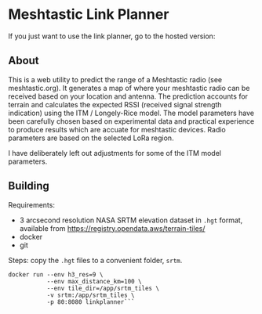 # Meshtastic Link Planner 

If you just want to use the link planner, go to the hosted version: 

## About

This is a web utility to predict the range of a Meshtastic radio (see meshtastic.org). It generates a map of where your meshtastic radio can be received based on your location and antenna. The prediction accounts for terrain and calculates the expected RSSI (received signal strength indication) using the ITM / Longely-Rice model. The model parameters have been carefully chosen based on experimental data and practical experience to produce results which are accuate for meshtastic devices. Radio parameters are based on the selected LoRa region. 

I have deliberately left out adjustments for some of the ITM model parameters. 

## Building

Requirements:
* 3 arcsecond resolution NASA SRTM elevation dataset in `.hgt` format, available from https://registry.opendata.aws/terrain-tiles/
* docker
* git

Steps:
copy the `.hgt` files to a convenient folder, `srtm`.

```git clone https://github.com/mrpatrick1991/meshtastic_linkplanner/ && cd meshtastic_linkplanner && docker build -t linkplanner
docker run --env h3_res=9 \
           --env max_distance_km=100 \
           --env tile_dir=/app/srtm_tiles \
           -v srtm:/app/srtm_tiles \
           -p 80:8080 linkplanner```
